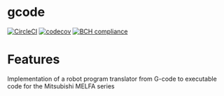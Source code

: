# gcode
[![CircleCI](https://circleci.com/gh/pat-bert/gcode/tree/master.svg?style=svg)](https://circleci.com/gh/pat-bert/gcode/tree/master)
[![codecov](https://codecov.io/gh/pat-bert/gcode/branch/master/graph/badge.svg)](https://codecov.io/gh/pat-bert/gcode)
[![BCH compliance](https://bettercodehub.com/edge/badge/pat-bert/gcode?branch=master)](https://bettercodehub.com/)

# Features
Implementation of a robot program translator from G-code to executable code for the Mitsubishi MELFA series
